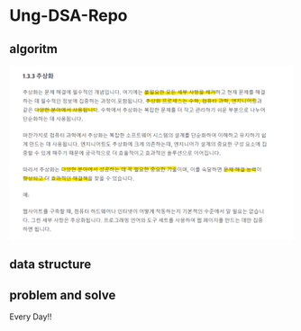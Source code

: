 # Ung-DSA-Repo
## algoritm
![](img/Abstract.png)
## data structure 

## problem and solve

Every Day!!
